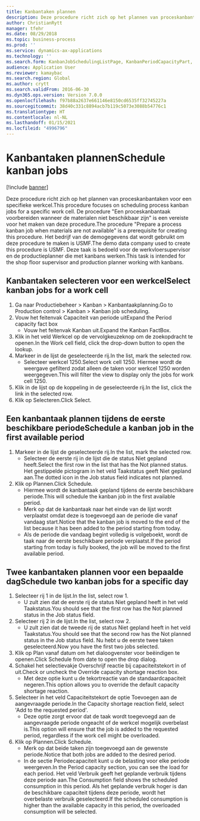 ```yaml
---
title: Kanbantaken plannen
description: Deze procedure richt zich op het plannen van proceskanbantaken voor een specifieke werkcel.
author: ChristianRytt
manager: tfehr
ms.date: 08/29/2018
ms.topic: business-process
ms.prod: ''
ms.service: dynamics-ax-applications
ms.technology: ''
ms.search.form: KanbanJobSchedulingListPage, KanbanPeriodCapacityPart, SysLookupMultiSelectGrid, KanbanBoardScheduleJobForward
audience: Application User
ms.reviewer: kamaybac
ms.search.region: Global
ms.author: crytt
ms.search.validFrom: 2016-06-30
ms.dyn365.ops.version: Version 7.0.0
ms.openlocfilehash: f97b88a2637e661146e8150cd6535ff32745227a
ms.sourcegitcommit: 38d40c331c8894acb7b119c5073e3088b54776c1
ms.translationtype: HT
ms.contentlocale: nl-NL
ms.lasthandoff: 01/15/2021
ms.locfileid: "4996796"
---
```

# <a name="schedule-kanban-jobs"></a><span data-ttu-id="e1b48-103">Kanbantaken plannen</span><span class="sxs-lookup"><span data-stu-id="e1b48-103">Schedule kanban jobs</span></span>

[!include [banner](../../includes/banner.md)]

<span data-ttu-id="e1b48-104">Deze procedure richt zich op het plannen van proceskanbantaken voor een specifieke werkcel.</span><span class="sxs-lookup"><span data-stu-id="e1b48-104">This procedure focuses on scheduling process kanban jobs for a specific work cell.</span></span> <span data-ttu-id="e1b48-105">De procedure "Een proceskanbantaak voorbereiden wanneer de materialen niet beschikbaar zijn" is een vereiste voor het maken van deze procedure.</span><span class="sxs-lookup"><span data-stu-id="e1b48-105">The procedure "Prepare a process kanban job when materials are not available" is a prerequisite for creating this procedure.</span></span> <span data-ttu-id="e1b48-106">Het bedrijf van de demogegevens dat wordt gebruikt om deze procedure te maken is USMF.</span><span class="sxs-lookup"><span data-stu-id="e1b48-106">The demo data company used to create this procedure is USMF.</span></span> <span data-ttu-id="e1b48-107">Deze taak is bedoeld voor de werkvloersupervisor en de productieplanner die met kanbans werken.</span><span class="sxs-lookup"><span data-stu-id="e1b48-107">This task is intended for the shop floor supervisor and production planner working with kanbans.</span></span>


## <a name="select-kanban-jobs-for-a-work-cell"></a><span data-ttu-id="e1b48-108">Kanbantaken selecteren voor een werkcel</span><span class="sxs-lookup"><span data-stu-id="e1b48-108">Select kanban jobs for a work cell</span></span>
1. <span data-ttu-id="e1b48-109">Ga naar Productiebeheer > Kanban > Kanbantaakplanning.</span><span class="sxs-lookup"><span data-stu-id="e1b48-109">Go to Production control > Kanban > Kanban job scheduling.</span></span>
2. <span data-ttu-id="e1b48-110">Vouw het feitenvak Capaciteit van periode uit</span><span class="sxs-lookup"><span data-stu-id="e1b48-110">Expand the Period capacity fact box</span></span>
    * <span data-ttu-id="e1b48-111">Vouw het feitenvak Kanban uit.</span><span class="sxs-lookup"><span data-stu-id="e1b48-111">Expand the Kanban FactBox.</span></span>  
3. <span data-ttu-id="e1b48-112">Klik in het veld Werkcel op de vervolgkeuzeknop om de zoekopdracht te openen.</span><span class="sxs-lookup"><span data-stu-id="e1b48-112">In the Work cell field, click the drop-down button to open the lookup.</span></span>
4. <span data-ttu-id="e1b48-113">Markeer in de lijst de geselecteerde rij.</span><span class="sxs-lookup"><span data-stu-id="e1b48-113">In the list, mark the selected row.</span></span>
    * <span data-ttu-id="e1b48-114">Selecteer werkcel 1250.</span><span class="sxs-lookup"><span data-stu-id="e1b48-114">Select work cell 1250.</span></span> <span data-ttu-id="e1b48-115">Hiermee wordt de weergave gefilterd zodat alleen de taken voor werkcel 1250 worden weergegeven.</span><span class="sxs-lookup"><span data-stu-id="e1b48-115">This will filter the view to display only the jobs for work cell 1250.</span></span>  
5. <span data-ttu-id="e1b48-116">Klik in de lijst op de koppeling in de geselecteerde rij.</span><span class="sxs-lookup"><span data-stu-id="e1b48-116">In the list, click the link in the selected row.</span></span>
6. <span data-ttu-id="e1b48-117">Klik op Selecteren.</span><span class="sxs-lookup"><span data-stu-id="e1b48-117">Click Select.</span></span>

## <a name="schedule-a-kanban-job-in-the-first-available-period"></a><span data-ttu-id="e1b48-118">Een kanbantaak plannen tijdens de eerste beschikbare periode</span><span class="sxs-lookup"><span data-stu-id="e1b48-118">Schedule a kanban job in the first available period</span></span>
1. <span data-ttu-id="e1b48-119">Markeer in de lijst de geselecteerde rij.</span><span class="sxs-lookup"><span data-stu-id="e1b48-119">In the list, mark the selected row.</span></span>
    * <span data-ttu-id="e1b48-120">Selecteer de eerste rij in de lijst die de status Niet gepland heeft.</span><span class="sxs-lookup"><span data-stu-id="e1b48-120">Select the first row in the list that has the Not planned status.</span></span> <span data-ttu-id="e1b48-121">Het gestippelde pictogram in het veld Taakstatus geeft Niet gepland aan.</span><span class="sxs-lookup"><span data-stu-id="e1b48-121">The dotted icon in the Job status field indicates not planned.</span></span>  
2. <span data-ttu-id="e1b48-122">Klik op Plannen.</span><span class="sxs-lookup"><span data-stu-id="e1b48-122">Click Schedule.</span></span>
    * <span data-ttu-id="e1b48-123">Hiermee wordt de kanbantaak gepland tijdens de eerste beschikbare periode.</span><span class="sxs-lookup"><span data-stu-id="e1b48-123">This will schedule the kanban job in the first available period.</span></span>  
    * <span data-ttu-id="e1b48-124">Merk op dat de kanbantaak naar het einde van de lijst wordt verplaatst omdat deze is toegevoegd aan de periode die vanaf vandaag start.</span><span class="sxs-lookup"><span data-stu-id="e1b48-124">Notice that the kanban job is moved to the end of the list because it has been added to the period starting from today.</span></span>  
    * <span data-ttu-id="e1b48-125">Als de periode die vandaag begint volledig is volgeboekt, wordt de taak naar de eerste beschikbare periode verplaatst.</span><span class="sxs-lookup"><span data-stu-id="e1b48-125">If the period starting from today is fully booked, the job will be moved to the first available period.</span></span>  

## <a name="schedule-two-kanban-jobs-for-a-specific-day"></a><span data-ttu-id="e1b48-126">Twee kanbantaken plannen voor een bepaalde dag</span><span class="sxs-lookup"><span data-stu-id="e1b48-126">Schedule two kanban jobs for a specific day</span></span>
1. <span data-ttu-id="e1b48-127">Selecteer rij 1 in de lijst.</span><span class="sxs-lookup"><span data-stu-id="e1b48-127">In the list, select row 1.</span></span>
    * <span data-ttu-id="e1b48-128">U zult zien dat de eerste rij de status Niet gepland heeft in het veld Taakstatus.</span><span class="sxs-lookup"><span data-stu-id="e1b48-128">You should see that the first row has the Not planned status in the Job status field.</span></span>  
2. <span data-ttu-id="e1b48-129">Selecteer rij 2 in de lijst.</span><span class="sxs-lookup"><span data-stu-id="e1b48-129">In the list, select row 2.</span></span>
    * <span data-ttu-id="e1b48-130">U zult zien dat de tweede rij de status Niet gepland heeft in het veld Taakstatus.</span><span class="sxs-lookup"><span data-stu-id="e1b48-130">You should see that the second row has the Not planned status in the Job status field.</span></span> <span data-ttu-id="e1b48-131">Nu hebt u de eerste twee taken geselecteerd.</span><span class="sxs-lookup"><span data-stu-id="e1b48-131">Now you have the first two jobs selected.</span></span>  
3. <span data-ttu-id="e1b48-132">Klik op Plan vanaf datum om het dialoogvenster voor beëindigen te openen.</span><span class="sxs-lookup"><span data-stu-id="e1b48-132">Click Schedule from date to open the drop dialog.</span></span>
4. <span data-ttu-id="e1b48-133">Schakel het selectievakje Overschrijf reactie bij capaciteitstekort in of uit.</span><span class="sxs-lookup"><span data-stu-id="e1b48-133">Check or uncheck the Override capacity shortage reaction box.</span></span>
    * <span data-ttu-id="e1b48-134">Met deze optie kunt u de tekortreactie van de standaardcapaciteit negeren.</span><span class="sxs-lookup"><span data-stu-id="e1b48-134">This option allows you to override the default capacity shortage reaction.</span></span>  
5. <span data-ttu-id="e1b48-135">Selecteer in het veld Capaciteitstekort de optie Toevoegen aan de aangevraagde periode.</span><span class="sxs-lookup"><span data-stu-id="e1b48-135">In the Capacity shortage reaction field, select 'Add to the requested period'.</span></span>
    * <span data-ttu-id="e1b48-136">Deze optie zorgt ervoor dat de taak wordt toegevoegd aan de aangevraagde periode ongeacht of de werkcel mogelijk overbelast is.</span><span class="sxs-lookup"><span data-stu-id="e1b48-136">This option will ensure that the job is added to the requested period, regardless if the work cell might be overloaded.</span></span>  
6. <span data-ttu-id="e1b48-137">Klik op Plannen.</span><span class="sxs-lookup"><span data-stu-id="e1b48-137">Click Schedule.</span></span>
    * <span data-ttu-id="e1b48-138">Merk op dat beide taken zijn toegevoegd aan de gewenste periode.</span><span class="sxs-lookup"><span data-stu-id="e1b48-138">Notice that both jobs are added to the desired period.</span></span>  
    * <span data-ttu-id="e1b48-139">In de sectie Periodecapaciteit kunt u de belasting voor elke periode weergeven.</span><span class="sxs-lookup"><span data-stu-id="e1b48-139">In the Period capacity section, you can see the load for each period.</span></span> <span data-ttu-id="e1b48-140">Het veld Verbruik geeft het geplande verbruik tijdens deze periode aan.</span><span class="sxs-lookup"><span data-stu-id="e1b48-140">The Consumption field shows the scheduled consumption in this period.</span></span> <span data-ttu-id="e1b48-141">Als het geplande verbruik hoger is dan de beschikbare capaciteit tijdens deze periode, wordt het overbelaste verbruik geselecteerd.</span><span class="sxs-lookup"><span data-stu-id="e1b48-141">If the scheduled consumption is higher than the available capacity in this period, the overloaded consumption will be selected.</span></span>  

